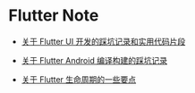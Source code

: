 # Flutter Note

* [关于 Flutter UI 开发的踩坑记录和实用代码片段](Flutter-UI.md)

* [关于 Flutter Android 编译构建的踩坑记录](Flutter-Android-Build.md)

* [关于 Flutter 生命周期的一些要点](Flutter-LifeCycle.md)

